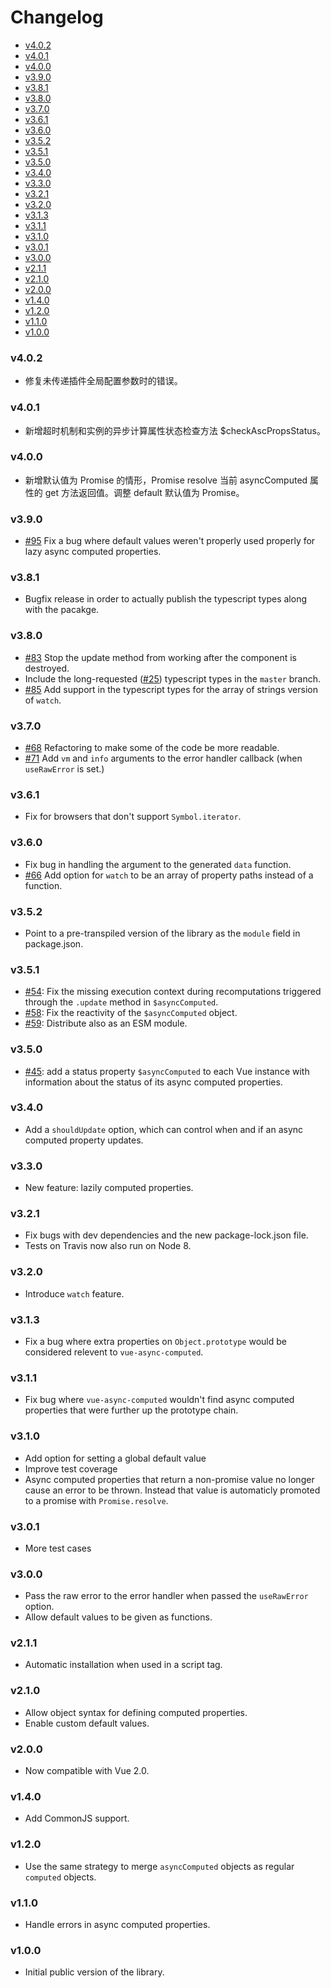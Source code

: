 <!-- START doctoc generated TOC please keep comment here to allow auto update -->
<!-- DON'T EDIT THIS SECTION, INSTEAD RE-RUN doctoc TO UPDATE -->
# Changelog

- [v4.0.2](#v402)
- [v4.0.1](#v401)
- [v4.0.0](#v400)
- [v3.9.0](#v390)
- [v3.8.1](#v381)
- [v3.8.0](#v380)
- [v3.7.0](#v370)
- [v3.6.1](#v361)
- [v3.6.0](#v360)
- [v3.5.2](#v352)
- [v3.5.1](#v351)
- [v3.5.0](#v350)
- [v3.4.0](#v340)
- [v3.3.0](#v330)
- [v3.2.1](#v321)
- [v3.2.0](#v320)
- [v3.1.3](#v313)
- [v3.1.1](#v311)
- [v3.1.0](#v310)
- [v3.0.1](#v301)
- [v3.0.0](#v300)
- [v2.1.1](#v211)
- [v2.1.0](#v210)
- [v2.0.0](#v200)
- [v1.4.0](#v140)
- [v1.2.0](#v120)
- [v1.1.0](#v110)
- [v1.0.0](#v100)

<!-- END doctoc generated TOC please keep comment here to allow auto update -->
### v4.0.2

- 修复未传递插件全局配置参数时的错误。

### v4.0.1

- 新增超时机制和实例的异步计算属性状态检查方法 $checkAscPropsStatus。

### v4.0.0

- 新增默认值为 Promise 的情形，Promise resolve 当前 asyncComputed 属性的 get 方法返回值。调整 default 默认值为 Promise。

### v3.9.0

- [#95](https://github.com/foxbenjaminfox/vue-async-computed/pull/95) Fix a bug where default values weren't properly used properly for lazy async computed properties.

### v3.8.1

- Bugfix release in order to actually publish the typescript types along with the pacakge.

### v3.8.0

- [#83](https://github.com/foxbenjaminfox/vue-async-computed/pull/83) Stop the update method from working after the component is destroyed.
- Include the long-requested ([#25](https://github.com/foxbenjaminfox/vue-async-computed/issues/25)) typescript types in the `master` branch.
- [#85](https://github.com/foxbenjaminfox/vue-async-computed/pull/85) Add support in the typescript types for the array of strings version of `watch`.

### v3.7.0

- [#68](https://github.com/foxbenjaminfox/vue-async-computed/pull/68) Refactoring to make some of the code be more readable.
- [#71](https://github.com/foxbenjaminfox/vue-async-computed/pull/71) Add `vm` and `info` arguments to the error handler callback (when `useRawError` is set.)

### v3.6.1

- Fix for browsers that don't support `Symbol.iterator`.

### v3.6.0

- Fix bug in handling the argument to the generated `data` function.
- [#66](https://github.com/foxbenjaminfox/vue-async-computed/pull/66) Add option for `watch` to be an array of property paths instead of a function.

### v3.5.2

- Point to a pre-transpiled version of the library as the `module` field in package.json.

### v3.5.1

- [#54](https://github.com/foxbenjaminfox/vue-async-computed/pull/54): Fix the missing execution context during recomputations triggered through the `.update` method in `$asyncComputed`.
- [#58](https://github.com/foxbenjaminfox/vue-async-computed/pull/58): Fix the reactivity of the `$asyncComputed` object.
- [#59](https://github.com/foxbenjaminfox/vue-async-computed/pull/59): Distribute also as an ESM module.

### v3.5.0

- [#45](https://github.com/foxbenjaminfox/vue-async-computed/pull/45): add a status property `$asyncComputed` to each Vue instance with information about the status
    of its async computed properties.

### v3.4.0

- Add a `shouldUpdate` option, which can control when and if
    an async computed property updates.

### v3.3.0

- New feature: lazily computed properties.

### v3.2.1

- Fix bugs with dev dependencies and the new package-lock.json file.
- Tests on Travis now also run on Node 8.

### v3.2.0

- Introduce `watch` feature.

### v3.1.3

- Fix a bug where extra properties on `Object.prototype` would be
    considered relevent to `vue-async-computed`.

### v3.1.1

- Fix bug where `vue-async-computed` wouldn't find async computed
    properties that were further up the prototype chain.

### v3.1.0

- Add option for setting a global default value
- Improve test coverage
- Async computed properties that return a non-promise value no longer cause
    an error to be thrown. Instead that value is automaticly promoted to a
    promise with `Promise.resolve`.

### v3.0.1

- More test cases

### v3.0.0

- Pass the raw error to the error handler when passed the `useRawError` option.
- Allow default values to be given as functions.

### v2.1.1

- Automatic installation when used in a script tag.

### v2.1.0

- Allow object syntax for defining computed properties.
- Enable custom default values.

### v2.0.0

- Now compatible with Vue 2.0.

### v1.4.0

- Add CommonJS support.

### v1.2.0

- Use the same strategy to merge `asyncComputed` objects as regular `computed` objects.

### v1.1.0

- Handle errors in async computed properties.

### v1.0.0

- Initial public version of the library.

